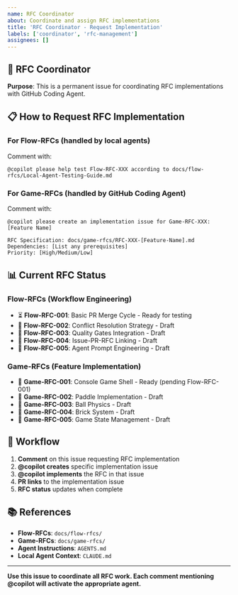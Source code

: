 ```yaml
---
name: RFC Coordinator
about: Coordinate and assign RFC implementations
title: 'RFC Coordinator - Request Implementation'
labels: ['coordinator', 'rfc-management']
assignees: []
---
```


## 🤖 RFC Coordinator

**Purpose**: This is a permanent issue for coordinating RFC implementations with GitHub Coding Agent.

## 📋 How to Request RFC Implementation

### **For Flow-RFCs** (handled by local agents)
Comment with:
```
@copilot please help test Flow-RFC-XXX according to docs/flow-rfcs/Local-Agent-Testing-Guide.md
```

### **For Game-RFCs** (handled by GitHub Coding Agent)
Comment with:
```
@copilot please create an implementation issue for Game-RFC-XXX: [Feature Name]

RFC Specification: docs/game-rfcs/RFC-XXX-[Feature-Name].md
Dependencies: [List any prerequisites]
Priority: [High/Medium/Low]
```

## 📊 Current RFC Status

### **Flow-RFCs** (Workflow Engineering)
- ⏳ **Flow-RFC-001**: Basic PR Merge Cycle - Ready for testing
- 📝 **Flow-RFC-002**: Conflict Resolution Strategy - Draft
- 📝 **Flow-RFC-003**: Quality Gates Integration - Draft
- 📝 **Flow-RFC-004**: Issue-PR-RFC Linking - Draft
- 📝 **Flow-RFC-005**: Agent Prompt Engineering - Draft

### **Game-RFCs** (Feature Implementation)
- 📝 **Game-RFC-001**: Console Game Shell - Ready (pending Flow-RFC-001)
- 📝 **Game-RFC-002**: Paddle Implementation - Draft
- 📝 **Game-RFC-003**: Ball Physics - Draft
- 📝 **Game-RFC-004**: Brick System - Draft
- 📝 **Game-RFC-005**: Game State Management - Draft

## 🔄 Workflow

1. **Comment** on this issue requesting RFC implementation
2. **@copilot creates** specific implementation issue
3. **@copilot implements** the RFC in that issue
4. **PR links** to the implementation issue
5. **RFC status** updates when complete

## 📚 References

- **Flow-RFCs**: `docs/flow-rfcs/`
- **Game-RFCs**: `docs/game-rfcs/`
- **Agent Instructions**: `AGENTS.md`
- **Local Agent Context**: `CLAUDE.md`

---

**Use this issue to coordinate all RFC work. Each comment mentioning @copilot will activate the appropriate agent.**